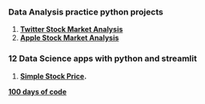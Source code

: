 <h3>Data Analysis practice python projects</h3>

1. **[Twitter Stock Market Analysis](https://github.com/Wangechi-waweru/Twiter_Stock_Market_Analysis)**
2. **[Apple Stock Market Analysis](https://github.com/Wangechi-waweru/Apple_Stock_Market_Analysis)**

<h3> 12 Data Science apps with python and streamlit</h3>

1. **[Simple Stock Price](https://github.com/Wangechi-waweru/project1StockPrice).**

 **[100 days of code](https://github.com/Wangechi-waweru/a100DaysOfCode)**
 
